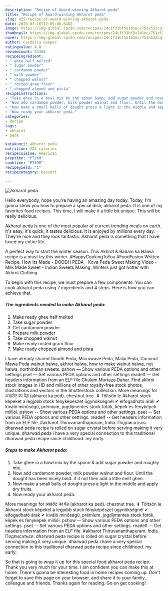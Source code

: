 ```yaml
---
description: "Recipe of Award-winning Akharot peda"
title: "Recipe of Award-winning Akharot peda"
slug: 425-recipe-of-award-winning-akharot-peda
date: 2020-07-16T12:05:08.640Z
image: https://img-global.cpcdn.com/recipes/24c1f31bf5a1b1ec/751x532cq70/akharot-peda-recipe-main-photo.jpg
thumbnail: https://img-global.cpcdn.com/recipes/24c1f31bf5a1b1ec/751x532cq70/akharot-peda-recipe-main-photo.jpg
cover: https://img-global.cpcdn.com/recipes/24c1f31bf5a1b1ec/751x532cq70/akharot-peda-recipe-main-photo.jpg
author: Cordelia Cooper
ratingvalue: 4.8
reviewcount: 44308
recipeingredient:
- " ghee half melted"
- " sugar powder"
- " cardamom powder"
- " milk powder"
- " chopped walnut"
- " rosted gram flour"
- " chopped almond and pista"
recipeinstructions:
- "Take ghee in a bowl mix by the spoon &amp; add sugar powder and roughly mix."
- "Now add cardamom powder, milk powder walnut and flour. Until the dought has been nicely bind. if it not then add a little melt ghee."
- "Now make a small balls of dought press a light in the middle and apply dry fruits."
- "Now ready your akharot peda."
categories:
- Recipe
tags:
- akharot
- peda

katakunci: akharot peda 
nutrition: 224 calories
recipecuisine: American
preptime: "PT26M"
cooktime: "PT39M"
recipeyield: "1"
recipecategory: Dessert

---
```



![Akharot peda](https://img-global.cpcdn.com/recipes/24c1f31bf5a1b1ec/751x532cq70/akharot-peda-recipe-main-photo.jpg)

Hello everybody, hope you're having an amazing day today. Today, I'm gonna show you how to prepare a special dish, akharot peda. It is one of my favorites food recipes. This time, I will make it a little bit unique. This will be really delicious.

Akharot peda is one of the most popular of current trending meals on earth. It's easy, it's quick, it tastes delicious. It is enjoyed by millions every day. They're nice and they look fantastic. Akharot peda is something that I have loved my entire life.

A perfect way to start the winter season. This Akhrot &amp; Badam ka Halwa recipe is a must try this winter. #HappyCookingToYou #FoodFusion Written Recipe. How Its Made - DOODH PEDA - Kova Peda Sweet Making Video - Milk Made Sweet - Indian Sweets Making. Winters just got hotter with Akhrot Clothing.


To begin with this recipe, we must prepare a few components. You can cook akharot peda using 7 ingredients and 4 steps. Here is how you can achieve that.

<!--inarticleads1-->

##### The ingredients needed to make Akharot peda:

1. Make ready  ghee half melted
1. Take  sugar powder
1. Get  cardamom powder
1. Prepare  milk powder
1. Take  chopped walnut
1. Make ready  rosted gram flour
1. Make ready  chopped almond and pista


I have already shared Doodh Peda, Microwave Peda, Malai Peda, Coconut Mawa Peda walnut halwa, akhrot halwa, how to make walnut halwa, nut halwa, northindian sweets. pshow — Show various PEDA options and other settings pset — Set various PEDA options and other settings readelf — Get headers information from an ELF file Ghulam Murtaza Dahar. Find akhrot stock images in HD and millions of other royalty-free stock photos, illustrations and vectors in the Shutterstock collection. More meanings for अखरोट का पेड़ (akharot ka ped). chestnut tree. ⬇ Töltsön le Akharot stock képeket a legjobb stock fényképészet ügynökségnél ✔ elfogadható árak ✔ kiváló minőségű, prémium, jogdíjmentes stock fotók, képek és fényképek milliói. pshow -- Show various PEDA options and other settings. pset -- Set various PEDA options and other settings. readelf -- Get headers information from an ELF file. #akharot Thiruvananthapuram, India. Подписаться. dharwad peda recipe is rolled on sugar crystal before serving making it very unique. dharwad peda i have a very special connection to this traditional dharwad peda recipe since childhood. my early. 

<!--inarticleads2-->

##### Steps to make Akharot peda:

1. Take ghee in a bowl mix by the spoon &amp; add sugar powder and roughly mix.
1. Now add cardamom powder, milk powder walnut and flour. Until the dought has been nicely bind. if it not then add a little melt ghee.
1. Now make a small balls of dought press a light in the middle and apply dry fruits.
1. Now ready your akharot peda.


More meanings for अखरोट का पेड़ (akharot ka ped). chestnut tree. ⬇ Töltsön le Akharot stock képeket a legjobb stock fényképészet ügynökségnél ✔ elfogadható árak ✔ kiváló minőségű, prémium, jogdíjmentes stock fotók, képek és fényképek milliói. pshow -- Show various PEDA options and other settings. pset -- Set various PEDA options and other settings. readelf -- Get headers information from an ELF file. #akharot Thiruvananthapuram, India. Подписаться. dharwad peda recipe is rolled on sugar crystal before serving making it very unique. dharwad peda i have a very special connection to this traditional dharwad peda recipe since childhood. my early. 

So that is going to wrap it up for this special food akharot peda recipe. Thank you very much for your time. I am confident you can make this at home. There's gonna be interesting food in home recipes coming up. Don't forget to save this page on your browser, and share it to your family, colleague and friends. Thanks again for reading. Go on get cooking!
